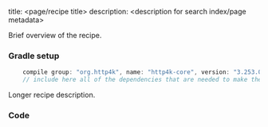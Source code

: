 title: <page/recipe title>
description: <description for search index/page metadata>

Brief overview of the recipe.

### Gradle setup
```groovy
    compile group: "org.http4k", name: "http4k-core", version: "3.253.0"
    // include here all of the dependencies that are needed to make the code run
```

Longer recipe description.

### Code [<img class="octocat"/>](https://github.com/http4k/http4k/blob/master/src/docs/cookbook/<folder>/example.kt)

<script src="https://gist-it.appspot.com/https://github.com/http4k/http4k/blob/master/src/docs/cookbook/<folder>/example.kt"></script>
```
